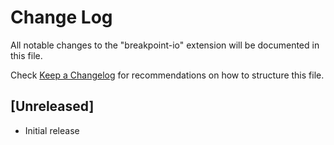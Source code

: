 # Change Log

All notable changes to the "breakpoint-io" extension will be documented in this file.

Check [Keep a Changelog](http://keepachangelog.com/) for recommendations on how to structure this file.

## [Unreleased]

- Initial release